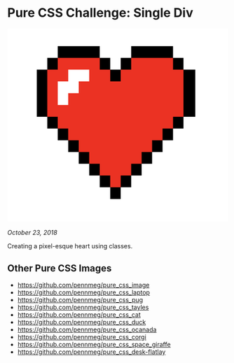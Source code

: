 # Pure CSS Challenge: Single Div

![Pure CSS: Pixel Heart](pure_css_pixel_heart.png)

*October 23, 2018*

Creating a pixel-esque heart using classes.

## Other Pure CSS Images

* https://github.com/pennmeg/pure_css_image
* https://github.com/pennmeg/pure_css_laptop
* https://github.com/pennmeg/pure_css_pug
* https://github.com/pennmeg/pure_css_tayles
* https://github.com/pennmeg/pure_css_cat
* https://github.com/pennmeg/pure_css_duck
* https://github.com/pennmeg/pure_css_ocanada
* https://github.com/pennmeg/pure_css_corgi
* https://github.com/pennmeg/pure_css_space_giraffe
* https://github.com/pennmeg/pure_css_desk-flatlay
